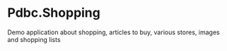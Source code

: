 # Pdbc.Shopping
Demo application about shopping, articles to buy, various stores, images and shopping lists
